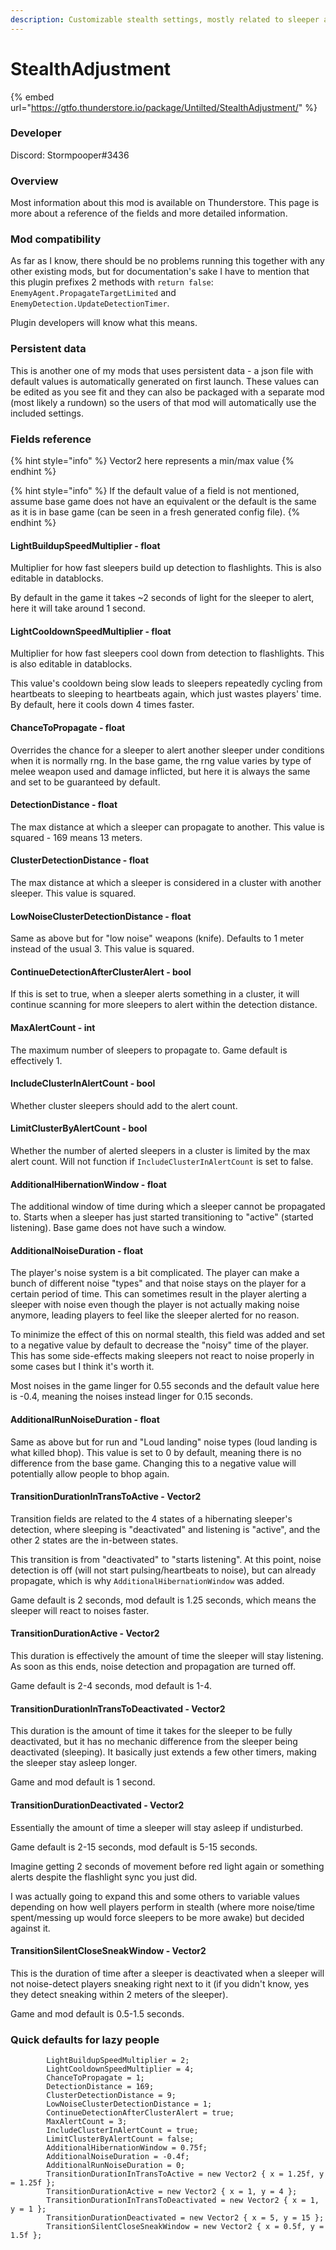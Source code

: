 ```yaml
---
description: Customizable stealth settings, mostly related to sleeper alerting
---
```


# StealthAdjustment

{% embed url="https://gtfo.thunderstore.io/package/Untilted/StealthAdjustment/" %}

### Developer

Discord: Stormpooper#3436

### Overview

Most information about this mod is available on Thunderstore. This page is more about a reference of the fields and more detailed information.

### Mod compatibility

As far as I know, there should be no problems running this together with any other existing mods, but for documentation's sake I have to mention that this plugin prefixes 2 methods with `return false`: `EnemyAgent.PropagateTargetLimited` and `EnemyDetection.UpdateDetectionTimer`.&#x20;

Plugin developers will know what this means.

### Persistent data

This is another one of my mods that uses persistent data - a json file with default values is automatically generated on first launch. These values can be edited as you see fit and they can also be packaged with a separate mod (most likely a rundown) so the users of that mod will automatically use the included settings.

### Fields reference

{% hint style="info" %}
Vector2 here represents a min/max value
{% endhint %}

{% hint style="info" %}
If the default value of a field is not mentioned, assume base game does not have an equivalent or the default is the same as it is in base game (can be seen in a fresh generated config file).
{% endhint %}

#### LightBuildupSpeedMultiplier - float

Multiplier for how fast sleepers build up detection to flashlights. This is also editable in datablocks.

By default in the game it takes \~2 seconds of light for the sleeper to alert, here it will take around 1 second.

#### LightCooldownSpeedMultiplier - float

Multiplier for how fast sleepers cool down from detection to flashlights. This is also editable in datablocks.

This value's cooldown being slow leads to sleepers repeatedly cycling from heartbeats to sleeping to heartbeats again, which just wastes players' time. By default, here it cools down 4 times faster.

#### ChanceToPropagate - float

Overrides the chance for a sleeper to alert another sleeper under conditions when it is normally rng. In the base game, the rng value varies by type of melee weapon used and damage inflicted, but here it is always the same and set to be guaranteed by default.

#### DetectionDistance - float

The max distance at which a sleeper can propagate to another. This value is squared - 169 means 13 meters.

#### ClusterDetectionDistance - float

The max distance at which a sleeper is considered in a cluster with another sleeper. This value is squared.

#### LowNoiseClusterDetectionDistance - float

Same as above but for "low noise" weapons (knife). Defaults to 1 meter instead of the usual 3. This value is squared.

#### ContinueDetectionAfterClusterAlert - bool

If this is set to true, when a sleeper alerts something in a cluster, it will continue scanning for more sleepers to alert within the detection distance.

#### MaxAlertCount - int

The maximum number of sleepers to propagate to. Game default is effectively 1.

#### IncludeClusterInAlertCount - bool

Whether cluster sleepers should add to the alert count.

#### LimitClusterByAlertCount - bool

Whether the number of alerted sleepers in a cluster is limited by the max alert count. Will not function if `IncludeClusterInAlertCount` is set to false.

#### AdditionalHibernationWindow - float

The additional window of time during which a sleeper cannot be propagated to. Starts when a sleeper has just started transitioning to "active" (started listening). Base game does not have such a window.

#### AdditionalNoiseDuration - float

The player's noise system is a bit complicated. The player can make a bunch of different noise "types" and that noise stays on the player for a certain period of time. This can sometimes result in the player alerting a sleeper with noise even though the player is not actually making noise anymore, leading players to feel like the sleeper alerted for no reason.

To minimize the effect of this on normal stealth, this field was added and set to a negative value by default to decrease the "noisy" time of the player. This has some side-effects making sleepers not react to noise properly in some cases but I think it's worth it.

Most noises in the game linger for 0.55 seconds and the default value here is -0.4, meaning the noises instead linger for 0.15 seconds.

#### AdditionalRunNoiseDuration - float

Same as above but for run and "Loud landing" noise types (loud landing is what killed bhop). This value is set to 0 by default, meaning there is no difference from the base game. Changing this to a negative value will potentially allow people to bhop again.

#### TransitionDurationInTransToActive - Vector2

Transition fields are related to the 4 states of a hibernating sleeper's detection, where sleeping is "deactivated" and listening is "active", and the other 2 states are the in-between states.

This transition is from "deactivated" to "starts listening". At this point, noise detection is off (will not start pulsing/heartbeats to noise), but can already propagate, which is why `AdditionalHibernationWindow` was added.

Game default is 2 seconds, mod default is 1.25 seconds, which means the sleeper will react to noises faster.

#### TransitionDurationActive - Vector2

This duration is effectively the amount of time the sleeper will stay listening. As soon as this ends, noise detection and propagation are turned off.

Game default is 2-4 seconds, mod default is 1-4.

#### TransitionDurationInTransToDeactivated - Vector2

This duration is the amount of time it takes for the sleeper to be fully deactivated, but it has no mechanic difference from the sleeper being deactivated (sleeping). It basically just extends a few other timers, making the sleeper stay asleep longer.

Game and mod default is 1 second.

#### TransitionDurationDeactivated - Vector2

Essentially the amount of time a sleeper will stay asleep if undisturbed.

Game default is 2-15 seconds, mod default is 5-15 seconds.

Imagine getting 2 seconds of movement before red light again or something alerts despite the flashlight sync you just did.

I was actually going to expand this and some others to variable values depending on how well players perform in stealth (where more noise/time spent/messing up would force sleepers to be more awake) but decided against it.

#### TransitionSilentCloseSneakWindow - Vector2

This is the duration of time after a sleeper is deactivated when a sleeper will not noise-detect players sneaking right next to it (if you didn't know, yes they detect sneaking within 2 meters of the sleeper).

Game and mod default is 0.5-1.5 seconds.

### Quick defaults for lazy people

```
        LightBuildupSpeedMultiplier = 2;
        LightCooldownSpeedMultiplier = 4;
        ChanceToPropagate = 1;
        DetectionDistance = 169;
        ClusterDetectionDistance = 9;
        LowNoiseClusterDetectionDistance = 1;
        ContinueDetectionAfterClusterAlert = true;
        MaxAlertCount = 3;
        IncludeClusterInAlertCount = true;
        LimitClusterByAlertCount = false;
        AdditionalHibernationWindow = 0.75f;
        AdditionalNoiseDuration = -0.4f;
        AdditionalRunNoiseDuration = 0;
        TransitionDurationInTransToActive = new Vector2 { x = 1.25f, y = 1.25f };
        TransitionDurationActive = new Vector2 { x = 1, y = 4 };
        TransitionDurationInTransToDeactivated = new Vector2 { x = 1, y = 1 };
        TransitionDurationDeactivated = new Vector2 { x = 5, y = 15 };
        TransitionSilentCloseSneakWindow = new Vector2 { x = 0.5f, y = 1.5f };
```
